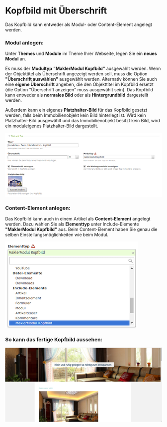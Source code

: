 # Kopfbild mit Überschrift

Das Kopfbild kann entweder als Modul- oder Content-Element angelegt werden.

### Modul anlegen:

Unter **Themes** und **Module** im Theme Ihrer Webseite, legen Sie ein **neues Modul** an. 

Es muss der **Modultyp** **"MaklerModul Kopfbild"** ausgewählt werden. Wenn der Objekttitel als Überschrift angezeigt werden soll, muss die Option **"Überschrift auswählen"** ausgewählt werden. Alternativ können Sie auch eine **eigene Überschrift** angeben, die den Objekttitel im Kopfbild ersetzt (die Option "Überschrift anzeigen" muss ausgewählt sein). Das Kopfbild kann entweder als **normales Bild** oder als **Hintergrundbild** dargestellt werden. 

Außerdem kann ein eigenes **Platzhalter-Bild** für das Kopfbild gesetzt werden, falls beim Immobilienobjekt kein Bild hinterlegt ist. Wird kein Platzhalter-Bild ausgewählt und das Immobilienobjekt besitzt kein Bild, wird ein moduleigenes Platzhalter-Bild dargestellt. 

![](assets/headerimage_module.png)

### Content-Element anlegen:

Das Kopfbild kann auch in einem Artikel als **Content-Element** angelegt werden. Dazu wählen Sie als **Elementtyp** unter Include-Elemente **"MaklerModul Kopfbild"** aus. Beim Content-Element haben Sie genau die selben Einstellungsmöglichkeiten wie beim Modul.

![](assets/headerimage_content_auswahl.png)

### So kann das fertige Kopfbild aussehen:

![](assets/screenshot-detailansicht-headerbild.png)